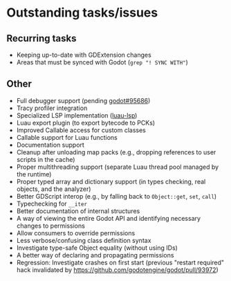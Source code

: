 # Outstanding tasks/issues

## Recurring tasks

- Keeping up-to-date with GDExtension changes
- Areas that must be synced with Godot (`grep "! SYNC WITH"`)

## Other

- Full debugger support (pending
  [godot#95686](https://github.com/godotengine/godot/pull/95686))
- Tracy profiler integration
- Specialized LSP implementation
  ([luau-lsp](https://github.com/JohnnyMorganz/luau-lsp))
- Luau export plugin (to export bytecode to PCKs)
- Improved Callable access for custom classes
- Callable support for Luau functions
- Documentation support
- Cleanup after unloading map packs (e.g., dropping references to user scripts
  in the cache)
- Proper multithreading support (separate Luau thread pool managed by the
  runtime)
- Proper typed array and dictionary support (in types checking, real objects,
  and the analyzer)
- Better GDScript interop (e.g., by falling back to `Object::get`, `set`,
  `call`)
- Typechecking for `__iter`
- Better documentation of internal structures
- A way of viewing the entire Godot API and identifying necessary changes to
  permissions
- Allow consumers to override permissions
- Less verbose/confusing class definition syntax
- Investigate type-safe Object equality (without using IDs)
- A better way of declaring and propagating permissions
- Regression: Investigate crashes on first start (previous "restart required"
  hack invalidated by https://github.com/godotengine/godot/pull/93972)
